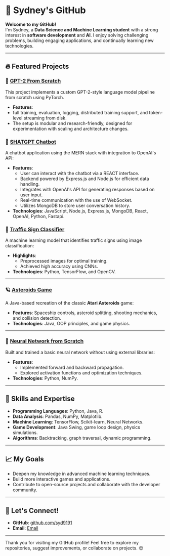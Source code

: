 # 🌟 Sydney's GitHub 

**Welcome to my GitHub!**  
I'm Sydney, a **Data Science and Machine Learning student** with a strong interest in **software development** and **AI**. I enjoy solving challenging problems, building engaging applications, and continually learning new technologies.

---

## 🔥 Featured Projects

### 🧠 [GPT-2 From Scratch](https://github.com/syd9191/GPT2-exploration)
This project implements a custom GPT-2-style language model pipeline from scratch using PyTorch. 
- **Features**:
- full training, evaluation, logging, distributed training support, and token-level streaming from disk.
- The setup is modular and research-friendly, designed for experimentation with scaling and architecture changes.


### 🤖 [SHATGPT Chatbot](https://github.com/syd9191/shatGPT)
A chatbot application using the MERN stack with integration to OpenAI's API:
- **Features**:
  - User can interact with the chatbot via a REACT interface.
  - Backend powered by Express.js and Node.js for efficient data handling.
  - Integrates with OpenAI's API for generating responses based on user input.
  - Real-time communication with the use of WebSocket.
  - Utilizes MongoDB to store user conversation history.
- **Technologies**: JavaScript, Node.js, Express.js, MongoDB, React, OpenAI, Python, Fastapi.


### 🚦 [Traffic Sign Classifier](https://github.com/syd9191/Traffic-Sign-Classifier)
A machine learning model that identifies traffic signs using image classification:
- **Highlights**:
  - Preprocessed images for optimal training.
  - Achieved high accuracy using CNNs.
- **Technologies**: Python, TensorFlow, and OpenCV.

---

### 🪐 [Asteroids Game](https://github.com/syd9191/asteroidsGame)
A Java-based recreation of the classic **Atari Asteroids** game:
- **Features**: Spaceship controls, asteroid splitting, shooting mechanics, and collision detection.
- **Technologies**: Java, OOP principles, and game physics.

---


### 🧠 [Neural Network from Scratch](https://github.com/syd9191/Neural-Network-From-Scatch)
Built and trained a basic neural network without using external libraries:
- **Features**:
  - Implemented forward and backward propagation.
  - Explored activation functions and optimization techniques.
- **Technologies**: Python, NumPy.

---
## 📂 Skills and Expertise
- **Programming Languages**: Python, Java, R.
- **Data Analysis**: Pandas, NumPy, Matplotlib.
- **Machine Learning**: TensorFlow, Scikit-learn, Neural Networks.
- **Game Development**: Java Swing, game loop design, physics simulations.
- **Algorithms**: Backtracking, graph traversal, dynamic programming.

---

## 📈 My Goals
- Deepen my knowledge in advanced machine learning techniques.
- Build more interactive games and applications.
- Contribute to open-source projects and collaborate with the developer community.

---

## 🤝 Let's Connect!
- **GitHub**: [github.com/syd9191](https://github.com/syd9191)
- **Email**: [Email](mailto:E1121879@u.nus.edu)

---

Thank you for visiting my GitHub profile! Feel free to explore my repositories, suggest improvements, or collaborate on projects. 😊

<!--
**syd9191/syd9191** is a ✨ _special_ ✨ repository because its `README.md` (this file) appears on your GitHub profile.

Here are some ideas to get you started:

- 🔭 I’m currently working on ...
- 🌱 I’m currently learning ...
- 👯 I’m looking to collaborate on ...
- 🤔 I’m looking for help with ...
- 💬 Ask me about ...
- 📫 How to reach me: ...
- 😄 Pronouns: ...
- ⚡ Fun fact: ...
-->
